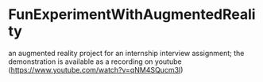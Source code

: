 # FunExperimentWithAugmentedReality
an augmented reality project for an internship interview assignment; the demonstration is available as a recording on youtube (https://www.youtube.com/watch?v=qNM4SQucm3I)